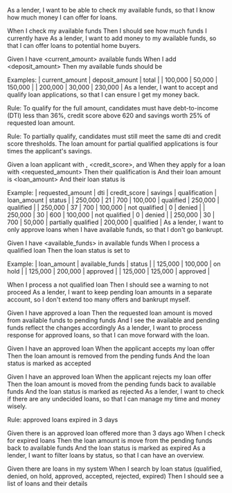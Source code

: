 As a lender, I want to be able to check my available funds, so that I know how much money I can offer for loans.

When I check my available funds
Then I should see how much funds I currently have
As a lender, I want to add money to my available funds, so that I can offer loans to potential home buyers.

Given I have <current_amount> available funds
When I add <deposit_amount>
Then my available funds should be <total>

Examples:
| current_amount | deposit_amount |   total  |
|     100,000    |      50,000    | 150,000  |
|     200,000    |      30,000    | 230,000  |
As a lender, I want to accept and qualify loan applications, so that I can ensure I get my money back.

Rule: To qualify for the full amount, candidates must have debt-to-income (DTI) less than 36%, credit score above 620
and savings worth 25% of requested loan amount.

Rule: To partially qualify, candidates must still meet the same dti and credit score thresholds.
The loan amount for partial qualified applications is four times the applicant's savings.

Given a loan applicant with <dti>, <credit_score>, and <savings>
When they apply for a loan with <requested_amount>
Then their qualification is <qualification>
And their loan amount is <loan_amount>
And their loan status is <status>

Example:
|  requested_amount  |   dti  |  credit_score  |  savings  |     qualification    |  loan_amount  |   status   |
|      250,000       |   21   |       700      | 100,000   |       qualified      |   250,000     |  qualified |
|      250,000       |   37   |       700      | 100,000   |     not qualified    |         0     |  denied    |
|      250,000       |   30   |       600      | 100,000   |     not qualified    |         0     |  denied    |
|      250,000       |   30   |       700      |  50,000   |  partially qualified |   200,000     |  qualified |
As a lender, I want to only approve loans when I have available funds, so that I don't go bankrupt.

Given I have <available_funds> in available funds
When I process a qualified loan
Then the loan status is set to <status>

Example:
| loan_amount | available_funds |    status  |
|   125,000   |    100,000      |   on hold  |
|   125,000   |    200,000      |  approved  |
|   125,000   |    125,000      |  approved  |

When I process a not qualified loan
Then I should see a warning to not proceed
As a lender, I want to keep pending loan amounts in a separate account, so I don't extend too many offers and bankrupt myself.

Given I have approved a loan
Then the requested loan amount is moved from available funds to pending funds
And I see the available and pending funds reflect the changes accordingly
As a lender, I want to process response for approved loans, so that I can move forward with the loan.

Given I have an approved loan
When the applicant accepts my loan offer
Then the loan amount is removed from the pending funds
And the loan status is marked as accepted

Given I have an approved loan
When the applicant rejects my loan offer
Then the loan amount is moved from the pending funds back to available funds
And the loan status is marked as rejected
As a lender, I want to check if there are any undecided loans, so that I can manage my time and money wisely.

Rule: approved loans expired in 3 days

Given there is an approved loan offered more than 3 days ago
When I check for expired loans
Then the loan amount is move from the pending funds back to available funds
And the loan status is marked as expired
As a lender, I want to filter loans by status, so that I can have an overview.

Given there are loans in my system
When I search by loan status (qualified, denied, on hold, approved, accepted, rejected, expired)
Then I should see a list of loans and their details